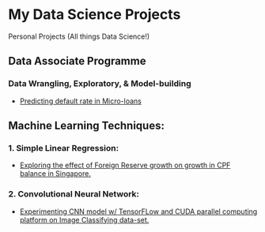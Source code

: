 # My Data Science Projects 
Personal Projects (All things Data Science!)

## Data Associate Programme
### Data Wrangling, Exploratory, & Model-building
- [Predicting default rate in Micro-loans](https://github.com/kennethltf/Data-Science-Portfolio/blob/master/DAP-v2.ipynb)

## Machine Learning Techniques:


### 1. Simple Linear Regression:
- [Exploring the effect of Foreign Reserve growth on growth in CPF balance in Singapore.](https://github.com/kennethltf/Personal-Projects/blob/master/Kenneth%20Lee_%20CPF%20Foreign%20reserve.ipynb)

### 2. Convolutional Neural Network:
- [Experimenting CNN model w/ TensorFLow and CUDA parallel computing platform on Image Classifying data-set.](https://github.com/kennethltf/Personal-Projects/blob/master/Convolutional%20Neural%20Network%20image_classifier.ipynb)
